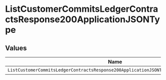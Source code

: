 # ListCustomerCommitsLedgerContractsResponse200ApplicationJSONType


## Values

| Name                                                                                    | Value                                                                                   |
| --------------------------------------------------------------------------------------- | --------------------------------------------------------------------------------------- |
| `ListCustomerCommitsLedgerContractsResponse200ApplicationJSONTypePrepaidCommitCredited` | PREPAID_COMMIT_CREDITED                                                                 |